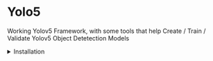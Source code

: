 # Yolo5
Working Yolov5 Framework, with some tools that help Create / Train / Validate Yolov5 Object Detetection Models


<details>
<summary>Installation</summary>




</details>
